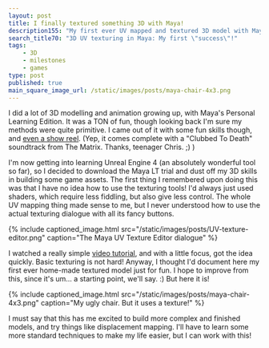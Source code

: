 ```yaml
---
layout: post
title: I finally textured something 3D with Maya!
description155: "My first ever UV mapped and textured 3D model with Maya. This opens a world of possibilities!" 
search_title70: "3D UV texturing in Maya: My first \"success\"!"
tags:
    - 3D
    - milestones
    - games
type: post
published: true
main_square_image_url: /static/images/posts/maya-chair-4x3.png
---
```


I did a lot of 3D modelling and animation growing up, with Maya's Personal Learning Edition. It was a TON of fun, though looking back I'm sure my methods were quite primitive. I came out of it with some fun skills though, and [even a show reel](https://www.youtube.com/watch?v=5eBPNgupFGo). (Yep, it comes complete with a "Clubbed To Death" soundtrack from The Matrix. Thanks, teenager Chris. ;) )

I'm now getting into learning Unreal Engine 4 (an absolutely wonderful tool so far), so I decided to download the Maya LT trial and dust off my 3D skills in building some game assets. The first thing I remembered upon doing this was that I have no idea how to use the texturing tools! I'd always just used shaders, which require less fiddling, but also give less control. The whole UV mapping thing made sense to me, but I never understood how to use the actual texturing dialogue with all its fancy buttons.


{% include captioned_image.html src="/static/images/posts/UV-texture-editor.png" caption="The Maya UV Texture Editor dialogue" %}

I watched a really simple [video tutorial](https://www.youtube.com/watch?v=gJdPD3cNxz8), and with a little focus, got the idea quickly. Basic texturing is not hard! Anyway, I thought I'd document here my first ever home-made textured model just for fun. I hope to improve from this, since it's um... a starting point, we'll say. :) But here it is!

{% include captioned_image.html src="/static/images/posts/maya-chair-4x3.png" caption="My ugly chair. But it uses a texture!" %}

I must say that this has me excited to build more complex and finished models, and try things like displacement mapping. I'll have to learn some more standard techniques to make my life easier, but I can work with this!